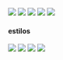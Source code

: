 ![](1.png)
![](2.png)
![](3.png)
![](4.png)
![](5.png)
#### estilos
![](6.png)
![](7.png)
![](8.png)
![](9.png)